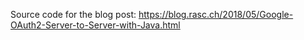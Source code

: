 Source code for the blog post: https://blog.rasc.ch/2018/05/Google-OAuth2-Server-to-Server-with-Java.html